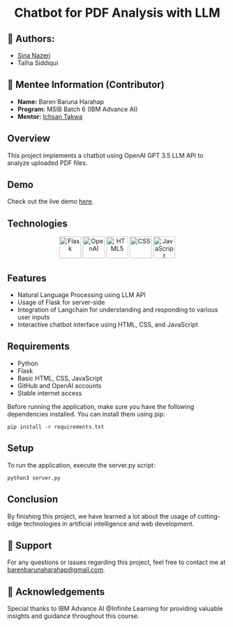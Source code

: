 <!-- Title -->
<h1 align="center">Chatbot for PDF Analysis with LLM</h1>

<!-- Author -->
<h2 align="left">📝 Authors:</h2>
<ul>
    <li><a href="https://www.linkedin.com/in/sina-nazeri/">Sina Nazeri</a></li>
    <li><a>Talha Siddiqui</a></li>
</ul>


<!-- Mentee Information -->
<h2 align="left">🚀 Mentee Information (Contributor)</h2>
<ul align="left">
    <li><strong>Name:</strong> Baren Baruna Harahap</li>
    <li><strong>Program:</strong> MSIB Batch 6 (IBM Advance AI)</li>
    <li><strong>Mentor:</strong> <a href="https://github.com/Ichsan-Takwa">Ichsan Takwa</a></li>
</ul>

<!-- Description -->
<h2 align="left">Overview</h2>
<p align="left">This project implements a chatbot using OpenAI GPT 3.5 LLM API to analyze uploaded PDF files.</p>

<!-- Demo Link -->
<h2 align="left">Demo</h2>
<p align="left">Check out the live demo <a href="https://chatbot-for-own-data.xs6r134s1i6.us-east.codeengine.appdomain.cloud/">here</a>.</p>

<!-- Technologies -->
<h2 align="left">Technologies</h2>
<p align="center">
    <img src="https://upload.wikimedia.org/wikipedia/commons/3/3c/Flask_logo.svg" alt="Flask" height="50"/>
    <img src="https://static.cdnlogo.com/logos/o/29/OpenAI-Logo_800x800.png" alt="OpenAI" height="50"/>
    <img src="https://cdn.iconscout.com/icon/free/png-512/html5-10-569380.png" alt="HTML5" height="50"/>
    <img src="https://cdn.iconscout.com/icon/free/png-512/css-118-569410.png" alt="CSS" height="50"/>
    <img src="https://upload.wikimedia.org/wikipedia/commons/6/6a/JavaScript-logo.png" alt="JavaScript" height="50"/>
</p>

<!-- Features -->
<h2 align="left">Features</h2>
<ul>
    <li>Natural Language Processing using LLM API</li>
    <li>Usage of Flask for server-side</li>
    <li>Integration of Langchain for understanding and responding to various user inputs</li>
    <li>Interactive chatbot interface using HTML, CSS, and JavaScript</li>
</ul>

<!-- Requirements -->
<h2 align="left">Requirements</h2>
<ul>
    <li>Python</li>
    <li>Flask</li>
    <li>Basic HTML, CSS, JavaScript</li>
    <li>GitHub and OpenAI accounts</li>
    <li>Stable internet access</li>
</ul>

<p align="left">Before running the application, make sure you have the following dependencies installed. You can install them using pip:</p>

    pip install -r requirements.txt

<!-- Setup -->
<h2 align="left">Setup</h2>
<p align="left">To run the application, execute the server.py script:</p>

    python3 server.py

<!-- Conclusion -->
<h2 align="left">Conclusion</h2>
<p align="left">By finishing this project, we have learned a lot about the usage of cutting-edge technologies in artificial intelligence and web development.</p>

<!-- Support -->
<h2 align="left">📧 Support</h2>
<p align="left">For any questions or issues regarding this project, feel free to contact me at <a href="mailto:barenbarunaharahap@gmail.com">barenbarunaharahap@gmail.com</a>.</p>

<!-- Acknowledgements -->
<h2 align="left">🙏 Acknowledgements</h2>
<p align="left">Special thanks to IBM Advance AI @Infinite Learning for providing valuable insights and guidance throughout this course.</p>


